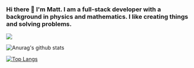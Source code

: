 ### Hi there 👋 I'm Matt. I am a full-stack developer with a background in physics and mathematics. I like creating things and solving problems.

![](https://komarev.com/ghpvc/?username=mattquint111)

![Anurag's github stats](https://github-readme-stats.vercel.app/api?username=mattquint111&show_icons=true&theme=tokyonight)

[![Top Langs](https://github-readme-stats.vercel.app/api/top-langs/?username=mattquint111)](https://github.com/anuraghazra/github-readme-stats)

<!--
**mattquint111/mattquint111** is a ✨ _special_ ✨ repository because its `README.md` (this file) appears on your GitHub profile.

Here are some ideas to get you started:

- 🔭 I’m currently working on ...
- 🌱 I’m currently learning ...
- 👯 I’m looking to collaborate on ...
- 🤔 I’m looking for help with ...
- 💬 Ask me about ...
- 📫 How to reach me: ...
- 😄 Pronouns: ...
- ⚡ Fun fact: ...
-->
